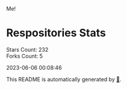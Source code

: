 Me!

# Respositories Stats
Stars Count: 232  
Forks Count: 5

2023-06-06 00:08:46  

This README is automatically generated by [🐰](https://github.com/rnitta/rnitta).
